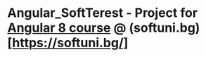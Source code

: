 # Angular_SoftTerest - Project for [Angular 8 course](https://softuni.bg/trainings/2760/angular-january-2020) @ (softuni.bg)[https://softuni.bg/]
